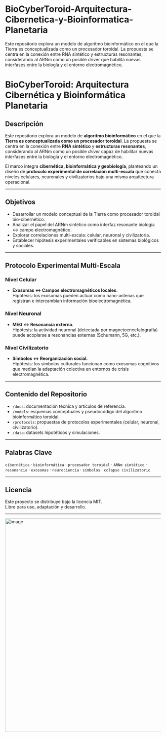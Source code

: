# BioCyberToroid-Arquitectura-Cibernetica-y-Bioinformatica-Planetaria
Este repositorio explora un modelo de algoritmo bioinformático en el que la Tierra es conceptualizada como un procesador toroidal. La propuesta se centra en la conexión entre RNA sintético y estructuras resonantes, considerando al ARNm como un posible driver que habilita nuevas interfases entre la biología y el entorno electromagnético. 

# BioCyberToroid: Arquitectura Cibernética y Bioinformática Planetaria

## Descripción
Este repositorio explora un modelo de **algoritmo bioinformático** en el que la **Tierra es conceptualizada como un procesador toroidal**. La propuesta se centra en la conexión entre **RNA sintético** y **estructuras resonantes**, considerando al ARNm como un posible *driver* capaz de habilitar nuevas interfases entre la biología y el entorno electromagnético.  

El marco integra **cibernética, bioinformática y geobiología**, planteando un diseño de **protocolo experimental de correlación multi-escala** que conecta niveles celulares, neuronales y civilizatorios bajo una misma arquitectura operacional.

---

## Objetivos
- Desarrollar un modelo conceptual de la Tierra como procesador toroidal bio-cibernético.  
- Analizar el papel del ARNm sintético como interfaz resonante biología ↔ campo electromagnético.  
- Explorar correlaciones multi-escala: celular, neuronal y civilizatoria.  
- Establecer hipótesis experimentales verificables en sistemas biológicos y sociales.  

---

## Protocolo Experimental Multi-Escala

### Nivel Celular
- **Exosomas ↔ Campos electromagnéticos locales.**  
Hipótesis: los exosomas pueden actuar como nano-antenas que registran e intercambian información bioelectromagnética.  

### Nivel Neuronal
- **MEG ↔ Resonancia externa.**  
Hipótesis: la actividad neuronal (detectada por magnetoencefalografía) puede acoplarse a resonancias externas (Schumann, 5G, etc.).  

### Nivel Civilizatorio
- **Símbolos ↔ Reorganización social.**  
Hipótesis: los símbolos culturales funcionan como exosomas cognitivos que median la adaptación colectiva en entornos de crisis electromagnética.  

---

## Contenido del Repositorio
- `/docs`: documentación técnica y artículos de referencia.  
- `/models`: esquemas conceptuales y pseudocódigo del algoritmo bioinformático toroidal.  
- `/protocols`: propuestas de protocolos experimentales (celular, neuronal, civilizatorio).  
- `/data`: datasets hipotéticos y simulaciones.  

---

## Palabras Clave
`cibernética` · `bioinformática` · `procesador toroidal` · `ARNm sintético` · `resonancia` · `exosomas` · `neurociencia` · `símbolos` · `colapso civilizatorio`

---

## Licencia
Este proyecto se distribuye bajo la licencia MIT.  
Libre para uso, adaptación y desarrollo.  

---
<img width="594" height="692" alt="image" src="https://github.com/user-attachments/assets/edf785b7-9828-4ab1-b94c-eac09dbe417f" />
  
